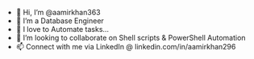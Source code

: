 - 👋 Hi, I’m @aamirkhan363
- 👀 I’m a Database Engineer
- 🌱 I love to Automate tasks...
- 💞️ I’m looking to collaborate on Shell scripts & PowerShell Automation
- 📫 Connect with me via LinkedIn @ linkedin.com/in/aamirkhan296

<!---
aamirkhan363/aamirkhan363 is a ✨ special ✨ repository because its `README.md` (this file) appears on your GitHub profile.
You can click the Preview link to take a look at your changes.
--->
